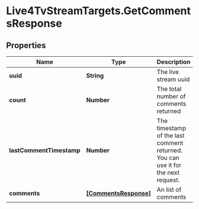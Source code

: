 # Live4TvStreamTargets.GetCommentsResponse

## Properties

Name | Type | Description | Notes
------------ | ------------- | ------------- | -------------
**uuid** | **String** | The live stream uuid | 
**count** | **Number** | The total number of comments returned | 
**lastCommentTimestamp** | **Number** | The timestamp of the last comment returned. You can use it for the next request. | 
**comments** | [**[CommentsResponse]**](CommentsResponse.md) | An list of comments | 


